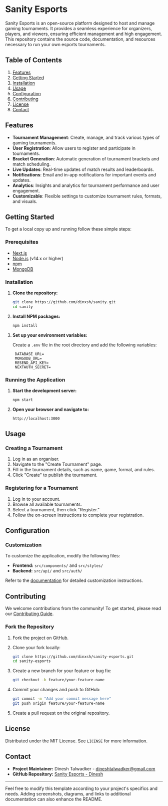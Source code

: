 # Sanity Esports

Sanity Esports is an open-source platform designed to host and manage gaming tournaments. It provides a seamless experience for organizers, players, and viewers, ensuring efficient management and high engagement. This repository contains the source code, documentation, and resources necessary to run your own esports tournaments.

## Table of Contents

1. [Features](#features)
2. [Getting Started](#getting-started)
3. [Installation](#installation)
4. [Usage](#usage)
5. [Configuration](#configuration)
6. [Contributing](#contributing)
7. [License](#license)
8. [Contact](#contact)

## Features

- **Tournament Management**: Create, manage, and track various types of gaming tournaments.
- **User Registration**: Allow users to register and participate in tournaments.
- **Bracket Generation**: Automatic generation of tournament brackets and match scheduling.
- **Live Updates**: Real-time updates of match results and leaderboards.
- **Notifications**: Email and in-app notifications for important events and updates.
- **Analytics**: Insights and analytics for tournament performance and user engagement.
- **Customizable**: Flexible settings to customize tournament rules, formats, and visuals.

## Getting Started

To get a local copy up and running follow these simple steps:

### Prerequisites
- [Next.js](https://nextjs.org/)
- [Node.js](https://nodejs.org/) (v14.x or higher)
- [npm](https://www.npmjs.com/)
- [MongoDB](https://www.mongodb.com/)

### Installation

1. **Clone the repository:**

   ```sh
   git clone https://github.com/dinxsh/sanity.git
   cd sanity
   ```

2. **Install NPM packages:**

   ```sh
   npm install
   ```

3. **Set up your environment variables:**

   Create a `.env` file in the root directory and add the following variables:

   ```env
    DATABASE_URL=
    MONGODB_URL=
    RESEND_API_KEY=
    NEXTAUTH_SECRET=
   ```

### Running the Application

1. **Start the development server:**

   ```sh
   npm start
   ```

2. **Open your browser and navigate to:**

   ```plaintext
   http://localhost:3000
   ```

## Usage

### Creating a Tournament

1. Log in as an organiser.
2. Navigate to the "Create Tournament" page.
3. Fill in the tournament details, such as name, game, format, and rules.
4. Click "Create" to publish the tournament.

### Registering for a Tournament

1. Log in to your account.
2. Browse all available tournaments.
3. Select a tournament, then click "Register."
4. Follow the on-screen instructions to complete your registration.

## Configuration

### Customization

To customize the application, modify the following files:

- **Frontend:** `src/components/` and `src/styles/`
- **Backend:** `src/api/` and `src/auth/`

Refer to the [documentation](docs/configuration.md) for detailed customization instructions.

## Contributing

We welcome contributions from the community! To get started, please read our [Contributing Guide](CONTRIBUTING.md).

### Fork the Repository

1. Fork the project on GitHub.
2. Clone your fork locally:

   ```sh
   git clone https://github.com/dinxsh/sanity-esports.git
   cd sanity-esports
   ```

3. Create a new branch for your feature or bug fix:

   ```sh
   git checkout -b feature/your-feature-name
   ```

4. Commit your changes and push to GitHub:

   ```sh
   git commit -m "Add your commit message here"
   git push origin feature/your-feature-name
   ```

5. Create a pull request on the original repository.

## License

Distributed under the MIT License. See `LICENSE` for more information.

## Contact

- **Project Maintainer:** Dinesh Talwadker - [dineshtalwadker@gmail.com](mailto:dineshtalwadker@gmail.com)
- **GitHub Repository:** [Sanity Esports - Dinesh](https://github.com/dinxsh/sanity)

---

Feel free to modify this template according to your project's specifics and needs. Adding screenshots, diagrams, and links to additional documentation can also enhance the README.
